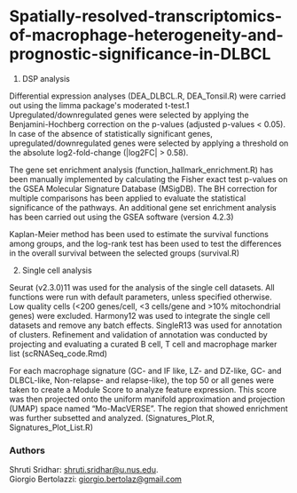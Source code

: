 # Spatially-resolved-transcriptomics-of-macrophage-heterogeneity-and-prognostic-significance-in-DLBCL


1. DSP analysis 


Differential expression analyses (DEA_DLBCL.R, DEA_Tonsil.R) were carried out using the limma package's moderated t-test.1 Upregulated/downregulated genes were selected by applying the Benjamini-Hochberg correction on the p-values (adjusted p-values < 0.05). In case of the absence of statistically significant genes, upregulated/downregulated genes were selected by applying a threshold on the absolute log2-fold-change (|log2FC| > 0.58).

The gene set enrichment analysis (function_hallmark_enrichment.R) has been manually implemented by calculating the Fisher exact test p-values on the GSEA Molecular Signature Database (MSigDB). The BH correction for multiple comparisons has been applied to evaluate the statistical significance of the pathways. An additional gene set enrichment analysis has been carried out using the GSEA software (version 4.2.3)

Kaplan-Meier method has been used to estimate the survival functions among groups, and the log-rank test has been used to test the differences in the overall survival between the selected groups (survival.R)

2. Single cell analysis 

Seurat (v2.3.0)11 was used for the analysis of the single cell datasets. All functions were run with default parameters, unless specified otherwise. Low quality cells (<200 genes/cell, <3 cells/gene and >10% mitochondrial genes) were excluded. Harmony12 was used to integrate the single cell datasets and remove any batch effects. SingleR13 was used for annotation of clusters. Refinement and validation of annotation was conducted by projecting and evaluating a curated B cell, T cell and macrophage marker list (scRNASeq_code.Rmd)

For each macrophage signature (GC- and IF like, LZ- and DZ-like, GC- and DLBCL-like, Non-relapse- and relapse-like), the top 50 or all genes were taken to create a Module Score to analyze feature expression. This score was then projected onto the uniform manifold approximation and projection (UMAP) space named “Mo-MacVERSE”. The region that showed enrichment was further subsetted and analyzed. (Signatures_Plot.R, Signatures_Plot_List.R)

### Authors
Shruti Sridhar: [shruti.sridhar@u.nus.edu](mailto::shruti.sridhar@u.nus.edu).   
Giorgio Bertolazzi: [giorgio.bertolaz@gmail.com](mailto::giorgio.bertolaz@gmail.com)
